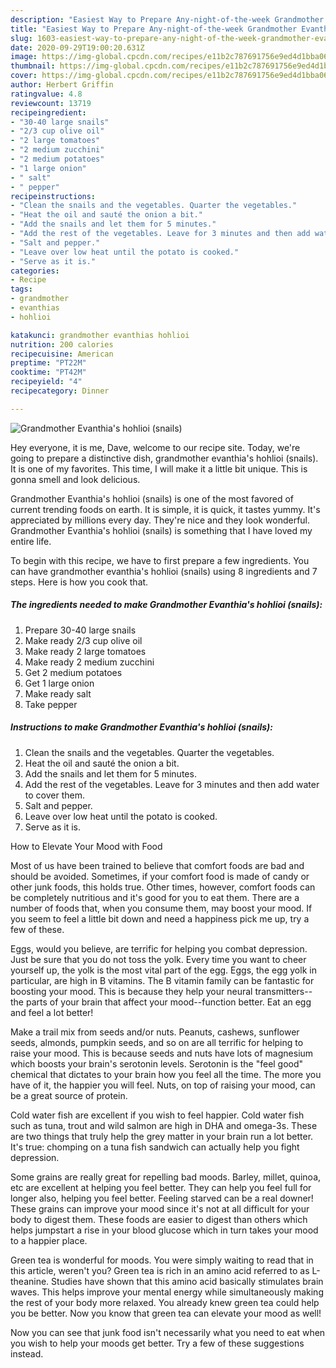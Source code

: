 ```yaml
---
description: "Easiest Way to Prepare Any-night-of-the-week Grandmother Evanthia&amp;#39;s hohlioi (snails)"
title: "Easiest Way to Prepare Any-night-of-the-week Grandmother Evanthia&amp;#39;s hohlioi (snails)"
slug: 1603-easiest-way-to-prepare-any-night-of-the-week-grandmother-evanthia-and-39-s-hohlioi-snails
date: 2020-09-29T19:00:20.631Z
image: https://img-global.cpcdn.com/recipes/e11b2c787691756e9ed4d1bba069c036/751x532cq70/grandmother-evanthias-hohlioi-snails-recipe-main-photo.jpg
thumbnail: https://img-global.cpcdn.com/recipes/e11b2c787691756e9ed4d1bba069c036/751x532cq70/grandmother-evanthias-hohlioi-snails-recipe-main-photo.jpg
cover: https://img-global.cpcdn.com/recipes/e11b2c787691756e9ed4d1bba069c036/751x532cq70/grandmother-evanthias-hohlioi-snails-recipe-main-photo.jpg
author: Herbert Griffin
ratingvalue: 4.8
reviewcount: 13719
recipeingredient:
- "30-40 large snails"
- "2/3 cup olive oil"
- "2 large tomatoes"
- "2 medium zucchini"
- "2 medium potatoes"
- "1 large onion"
- " salt"
- " pepper"
recipeinstructions:
- "Clean the snails and the vegetables. Quarter the vegetables."
- "Heat the oil and sauté the onion a bit."
- "Add the snails and let them for 5 minutes."
- "Add the rest of the vegetables. Leave for 3 minutes and then add water to cover them."
- "Salt and pepper."
- "Leave over low heat until the potato is cooked."
- "Serve as it is."
categories:
- Recipe
tags:
- grandmother
- evanthias
- hohlioi

katakunci: grandmother evanthias hohlioi 
nutrition: 200 calories
recipecuisine: American
preptime: "PT22M"
cooktime: "PT42M"
recipeyield: "4"
recipecategory: Dinner

---
```



![Grandmother Evanthia&#39;s hohlioi (snails)](https://img-global.cpcdn.com/recipes/e11b2c787691756e9ed4d1bba069c036/751x532cq70/grandmother-evanthias-hohlioi-snails-recipe-main-photo.jpg)

Hey everyone, it is me, Dave, welcome to our recipe site. Today, we're going to prepare a distinctive dish, grandmother evanthia&#39;s hohlioi (snails). It is one of my favorites. This time, I will make it a little bit unique. This is gonna smell and look delicious.

Grandmother Evanthia&#39;s hohlioi (snails) is one of the most favored of current trending foods on earth. It is simple, it is quick, it tastes yummy. It's appreciated by millions every day. They're nice and they look wonderful. Grandmother Evanthia&#39;s hohlioi (snails) is something that I have loved my entire life.




To begin with this recipe, we have to first prepare a few ingredients. You can have grandmother evanthia&#39;s hohlioi (snails) using 8 ingredients and 7 steps. Here is how you cook that.

<!--inarticleads1-->

##### The ingredients needed to make Grandmother Evanthia&#39;s hohlioi (snails):

1. Prepare 30-40 large snails
1. Make ready 2/3 cup olive oil
1. Make ready 2 large tomatoes
1. Make ready 2 medium zucchini
1. Get 2 medium potatoes
1. Get 1 large onion
1. Make ready  salt
1. Take  pepper




<!--inarticleads2-->

##### Instructions to make Grandmother Evanthia&#39;s hohlioi (snails):

1. Clean the snails and the vegetables. Quarter the vegetables.
1. Heat the oil and sauté the onion a bit.
1. Add the snails and let them for 5 minutes.
1. Add the rest of the vegetables. Leave for 3 minutes and then add water to cover them.
1. Salt and pepper.
1. Leave over low heat until the potato is cooked.
1. Serve as it is.




How to Elevate Your Mood with Food


Most of us have been trained to believe that comfort foods are bad and should be avoided. Sometimes, if your comfort food is made of candy or other junk foods, this holds true. Other times, however, comfort foods can be completely nutritious and it's good for you to eat them. There are a number of foods that, when you consume them, may boost your mood. If you seem to feel a little bit down and need a happiness pick me up, try a few of these.

Eggs, would you believe, are terrific for helping you combat depression. Just be sure that you do not toss the yolk. Every time you want to cheer yourself up, the yolk is the most vital part of the egg. Eggs, the egg yolk in particular, are high in B vitamins. The B vitamin family can be fantastic for boosting your mood. This is because they help your neural transmitters--the parts of your brain that affect your mood--function better. Eat an egg and feel a lot better!

Make a trail mix from seeds and/or nuts. Peanuts, cashews, sunflower seeds, almonds, pumpkin seeds, and so on are all terrific for helping to raise your mood. This is because seeds and nuts have lots of magnesium which boosts your brain's serotonin levels. Serotonin is the "feel good" chemical that dictates to your brain how you feel all the time. The more you have of it, the happier you will feel. Nuts, on top of raising your mood, can be a great source of protein.

Cold water fish are excellent if you wish to feel happier. Cold water fish such as tuna, trout and wild salmon are high in DHA and omega-3s. These are two things that truly help the grey matter in your brain run a lot better. It's true: chomping on a tuna fish sandwich can actually help you fight depression. 

Some grains are really great for repelling bad moods. Barley, millet, quinoa, etc are excellent at helping you feel better. They can help you feel full for longer also, helping you feel better. Feeling starved can be a real downer! These grains can improve your mood since it's not at all difficult for your body to digest them. These foods are easier to digest than others which helps jumpstart a rise in your blood glucose which in turn takes your mood to a happier place.

Green tea is wonderful for moods. You were simply waiting to read that in this article, weren't you? Green tea is rich in an amino acid referred to as L-theanine. Studies have shown that this amino acid basically stimulates brain waves. This helps improve your mental energy while simultaneously making the rest of your body more relaxed. You already knew green tea could help you be better. Now you know that green tea can elevate your mood as well!

Now you can see that junk food isn't necessarily what you need to eat when you wish to help your moods get better. Try  a few  of  these  suggestions  instead.

